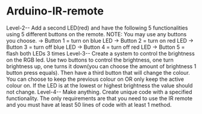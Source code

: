 # Arduino-IR-remote
Level-2-- Add a second LED(red) and have the following 5 functionalities using 5 different buttons on the remote. NOTE: You may use any buttons you choose.
→ Button 1 = turn on blue LED
→ Button 2 = turn on red LED
→ Button 3 = turn off blue LED
→ Button 4 = turn off red LED
→ Button 5 = flash both LEDs 3 times
Level-3-- Create a system to control the brightness on the RGB led. Use two buttons to control the brightness, one turn brightness up, one turns it down(you can choose the amount of brightness 1 button press equals). Then have a third button that will change the colour. You can choose to keep the previous colour on OR only keep the active colour on. If the LED is at the lowest or highest brightness the value should not change.
Level-4-- Make anything. Create unique code with a specified functionality. The only requirements are that you need to use the IR remote and you must have at least 50 lines of code with at least 1 method.
